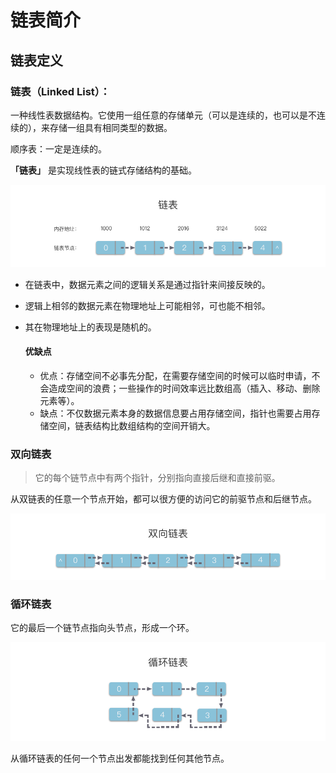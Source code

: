 # 链表简介

## 链表定义

### **链表（Linked List）**：

一种线性表数据结构。它使用一组任意的存储单元（可以是连续的，也可以是不连续的），来存储一组具有相同类型的数据。

顺序表：一定是连续的。

**「链表」** 是实现线性表的链式存储结构的基础。

![img](../images/LinkedList.assets/68747470733a2f2f7163646e2e69746368617267652e636e2f696d616765732f32303231313230383138303033372e706e67.png)

- 在链表中，数据元素之间的逻辑关系是通过指针来间接反映的。

- 逻辑上相邻的数据元素在物理地址上可能相邻，可也能不相邻。

- 其在物理地址上的表现是随机的。

  #### 优缺点

  - 优点：存储空间不必事先分配，在需要存储空间的时候可以临时申请，不会造成空间的浪费；一些操作的时间效率远比数组高（插入、移动、删除元素等）。
  - 缺点：不仅数据元素本身的数据信息要占用存储空间，指针也需要占用存储空间，链表结构比数组结构的空间开销大。

### 双向链表

> 它的每个链节点中有两个指针，分别指向直接后继和直接前驱。

从双链表的任意一个节点开始，都可以很方便的访问它的前驱节点和后继节点。

![img](../images/LinkedList.assets/68747470733a2f2f7163646e2e69746368617267652e636e2f696d616765732f32303231313230383130333232302e706e67.png)

### 循环链表

它的最后一个链节点指向头节点，形成一个环。

![img](../images/LinkedList.assets/68747470733a2f2f7163646e2e69746368617267652e636e2f696d616765732f32303231313230383138303034382e706e67.png)

从循环链表的任何一个节点出发都能找到任何其他节点。



